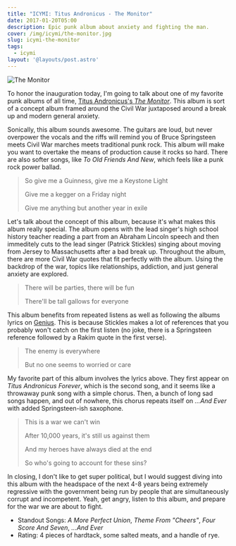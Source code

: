 ```yaml
---
title: "ICYMI: Titus Andronicus - The Monitor"
date: 2017-01-20T05:00
description: Epic punk album about anxiety and fighting the man.
cover: /img/icymi/the-monitor.jpg
slug: icymi-the-monitor
tags:
  - icymi
layout: '@layouts/post.astro'
---
```


![The Monitor][3]

To honor the inauguration today, I'm going to talk about one of my favorite punk
albums of all time, [Titus Andronicus's *The Monitor*][1]. This album is sort of
a concept album framed around the Civil War juxtaposed around a break up and
modern general anxiety.

Sonically, this album sounds awesome. The guitars are loud, but never overpower
the vocals and the riffs will remind you of Bruce Springsteen meets Civil War
marches meets traditional punk rock. This album will make you want to overtake
the means of production cause it rocks so hard. There are also softer songs,
like *To Old Friends And New*, which feels like a punk rock power ballad.

> So give me a Guinness, give me a Keystone Light
>
> Give me a kegger on a Friday night
>
> Give me anything but another year in exile

Let's talk about the concept of this album, because it's what makes this album
really special. The album opens with the lead singer's high school history
teacher reading a part from an Abraham Lincoln speech and then immeditely cuts
to the lead singer (Patrick Stickles) singing about moving from Jersey to
Massachusetts after a bad break up. Throughout the album, there are more Civil
War quotes that fit perfectly with the album. Using the backdrop of the war,
topics like relationships, addiction, and just general anxiety are explored.

> There will be parties, there will be fun
>
> There'll be tall gallows for everyone

This album benefits from repeated listens as well as following the albums lyrics
on [Genius][2]. This is because Stickles makes a lot of references that you
probably won't catch on the first listen (no joke, there is a Springsteen
reference followed by a Rakim quote in the first verse).

> The enemy is everywhere
>
> But no one seems to worried or care

My favorite part of this album involves the lyrics above. They first appear on
*Titus Andronicus Forever*, which is the second song, and it seems like
a throwaway punk song with a simple chorus. Then, a bunch of long sad songs
happen, and out of nowhere, this chorus repeats itself on *...And Ever* with
added Springsteen-ish saxophone.

> This is a war we can't win
>
> After 10,000 years, it's still us against them
>
> And my heroes have always died at the end
>
> So who's going to account for these sins?

In closing, I don't like to get super political, but I would suggest diving into
this album with the headspace of the next 4-8 years being extremely regressive
with the government being run by people that are simultaneously corrupt and
incompetent. Yeah, get angry, listen to this album, and prepare for the war we
are about to fight.

* Standout Songs: *A More Perfect Union*, *Theme From "Cheers"*, *Four Score And Seven*, *...And Ever*
* Rating: 4 pieces of hardtack, some salted meats, and a handle of rye.

[1]: https://open.spotify.com/album/5U09FQWagzAU5HPmufUAlU
[2]: https://genius.com/albums/Titus-andronicus/The-monitor
[3]: /img/icymi/the-monitor.jpg

